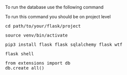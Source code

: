 To run the database use the following command 

To run this command you should be on project level 
<pre>
cd path/to/your/flask/project
</pre>
<pre>
source venv/bin/activate
</pre>
<pre>
pip3 install flask flask_sqlalchemy flask_wtf
</pre>
<pre>
flask shell
</pre>
<pre>
from extensions import db
db.create_all()
</pre>